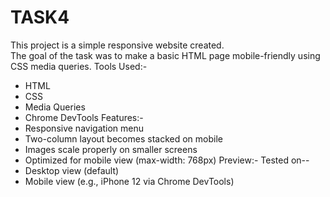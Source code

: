 # TASK4
This project is a simple responsive website created.  
The goal of the task was to make a basic HTML page mobile-friendly using CSS media queries.
Tools Used:-
- HTML
- CSS
- Media Queries
- Chrome DevTools
Features:-
- Responsive navigation menu
- Two-column layout becomes stacked on mobile
- Images scale properly on smaller screens
- Optimized for mobile view (max-width: 768px)
Preview:-
Tested on--
- Desktop view (default)
- Mobile view (e.g., iPhone 12 via Chrome DevTools)


